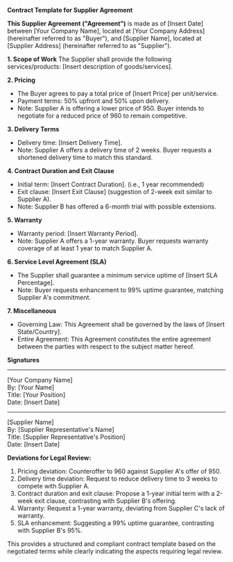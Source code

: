 **Contract Template for Supplier Agreement**

**This Supplier Agreement ("Agreement")** is made as of [Insert Date] between [Your Company Name], located at [Your Company Address] (hereinafter referred to as "Buyer"), and [Supplier Name], located at [Supplier Address] (hereinafter referred to as "Supplier").

**1. Scope of Work**
The Supplier shall provide the following services/products: [Insert description of goods/services].

**2. Pricing**
- The Buyer agrees to pay a total price of [Insert Price] per unit/service.
- Payment terms: 50% upfront and 50% upon delivery.
- Note: Supplier A is offering a lower price of 950. Buyer intends to negotiate for a reduced price of 960 to remain competitive.

**3. Delivery Terms**
- Delivery time: [Insert Delivery Time].
- Note: Supplier A offers a delivery time of 2 weeks. Buyer requests a shortened delivery time to match this standard.

**4. Contract Duration and Exit Clause**
- Initial term: [Insert Contract Duration]. (i.e., 1 year recommended)
- Exit clause: [Insert Exit Clause] (suggestion of 2-week exit similar to Supplier A).
- Note: Supplier B has offered a 6-month trial with possible extensions.

**5. Warranty**
- Warranty period: [Insert Warranty Period].
- Note: Supplier A offers a 1-year warranty. Buyer requests warranty coverage of at least 1 year to match Supplier A.

**6. Service Level Agreement (SLA)**
- The Supplier shall guarantee a minimum service uptime of [Insert SLA Percentage]. 
- Note: Buyer requests enhancement to 99% uptime guarantee, matching Supplier A's commitment.

**7. Miscellaneous**
- Governing Law: This Agreement shall be governed by the laws of [Insert State/Country].
- Entire Agreement: This Agreement constitutes the entire agreement between the parties with respect to the subject matter hereof.

**Signatures**
_________________________  
[Your Company Name]  
By: [Your Name]  
Title: [Your Position]  
Date: [Insert Date]

_________________________  
[Supplier Name]  
By: [Supplier Representative's Name]  
Title: [Supplier Representative's Position]  
Date: [Insert Date]

**Deviations for Legal Review:**
1. Pricing deviation: Counteroffer to 960 against Supplier A's offer of 950.
2. Delivery time deviation: Request to reduce delivery time to 3 weeks to compete with Supplier A.
3. Contract duration and exit clause: Propose a 1-year initial term with a 2-week exit clause, contrasting with Supplier B's offering.
4. Warranty: Request a 1-year warranty, deviating from Supplier C's lack of warranty.
5. SLA enhancement: Suggesting a 99% uptime guarantee, contrasting with Supplier B's 95%.

This provides a structured and compliant contract template based on the negotiated terms while clearly indicating the aspects requiring legal review.
```